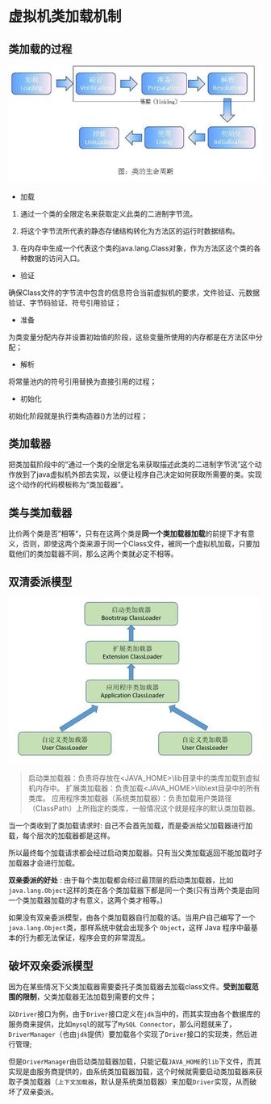 # 虚拟机类加载机制

## 类加载的过程

![](img/classLoad.png)

- 加载

1.  通过一个类的全限定名来获取定义此类的二进制字节流。

2. 将这个字节流所代表的静态存储结构转化为方法区的运行时数据结构。

3. 在内存中生成一个代表这个类的java.lang.Class对象，作为方法区这个类的各种数据的访问入口。

- 验证

确保Class文件的字节流中包含的信息符合当前虚拟机的要求，文件验证、元数据验证、字节码验证、符号引用验证；

- 准备

为类变量分配内存并设置初始值的阶段，这些变量所使用的内存都是在方法区中分配；

- 解析

将常量池内的符号引用替换为直接引用的过程；

- 初始化

初始化阶段就是执行类构造器<clinit>()方法的过程；


## 类加载器

把类加载阶段中的“通过一个类的全限定名来获取描述此类的二进制字节流”这个动作放到了java虚拟机外部去实现，以便让程序自己决定如何获取所需要的类。实现这个动作的代码模板称为“类加载器”。

## 类与类加载器

比价两个类是否”相等“，只有在这两个类是**同一个类加载器加载**的前提下才有意义，否则，即使这两个类来源于同一个Class文件，被同一个虚拟机加载，只要加载他们的类加载器不同，那么这两个类就必定不相等。

## 双清委派模型

![](img/ClassLoader.png)

> 启动类加载器：负责将存放在<JAVA_HOME>\lib目录中的类库加载到虚拟机内存中。
> 扩展类加载器：负责加载<JAVA_HOME>\lib\ext目录中的所有类库。
> 应用程序类加载器（系统类加载器）：负责加载用户类路径（ClassPath）上所指定的类库，一般情况这个就是程序的默认类加载器。

当一个类收到了类加载请求时: 自己不会首先加载，而是委派给父加载器进行加载，每个层次的加载器都是这样。

所以最终每个加载请求都会经过启动类加载器。只有当父类加载返回不能加载时子加载器才会进行加载。

**双亲委派的好处** : 由于每个类加载都会经过最顶层的启动类加载器，比如 `java.lang.Object`这样的类在各个类加载器下都是同一个类(只有当两个类是由同一个类加载器加载的才有意义，这两个类才相等。)

如果没有双亲委派模型，由各个类加载器自行加载的话。当用户自己编写了一个 `java.lang.Object`类，那样系统中就会出现多个 `Object`，这样 Java 程序中最基本的行为都无法保证，程序会变的非常混乱。


## 破坏双亲委派模型

因为在某些情况下父类加载器需要委托子类加载器去加载class文件。**受到加载范围的限制**，父类加载器无法加载到需要的文件；

以`Driver`接口为例，由于`Driver`接口定义在`jdk`当中的，而其实现由各个数据库的服务商来提供，比如`mysql`的就写了`MySQL Connector`，那么问题就来了，`DriverManager`（也由`jdk`提供）要加载各个实现了`Driver`接口的实现类，然后进行管理;

但是`DriverManager`由启动类加载器加载，只能记载`JAVA_HOME`的`lib`下文件，而其实现是由服务商提供的，由系统类加载器加载，这个时候就需要启动类加载器来获取子类加载器（`上下文加载器`，默认是系统类加载器）来加载`Driver`实现，从而破坏了双亲委派。

